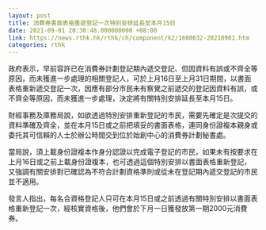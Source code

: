 ```yaml
---
layout: post
title: 消費券書面表格重遞登記一次特別安排延長至本月15日
date: 2021-09-01 20:30:48.000000000 +08:00
link: https://news.rthk.hk/rthk/ch/component/k2/1608632-20210901.htm
categories: rthk
---
```


政府表示，早前容許已在消費券計劃登記期內遞交登記、但因資料有誤或不齊全等原因，而未獲進一步處理的相關登記人，可於上月16日至上月31日期間，以書面表格重新遞交登記一次，因應有部分市民未有察覺之前遞交的登記因資料有誤，或不齊全等原因，而未獲進一步處理，決定將有關特別安排延長至本月15日。

財經事務及庫務局說，如欲透過特別安排重新登記的市民，需要先確定是次提交的資料準確及齊全，並在本月15日或之前把填妥的書面表格，連同身份證複本親身或委托其可信賴的人士於辦公時間交到位於始創中心的消費券計劃秘書處。

當局說，須上載身份證複本作身分認證以完成電子登記的市民，如果未有按要求在上月16日或之前上載身份證複本，也可透過這個特別安排以書面表格重新登記，又強調有關安排對已確認為不符合計劃資格準則或從未在登記期內遞交登記的市民並不適用。

發言人指出，每名合資格登記人只可在本月15日或之前透過有關特別安排以書面表格重新登記一次，經核實資格後，他們會於下月一日獲發放第一期2000元消費券。
